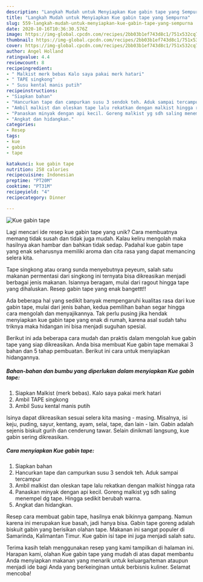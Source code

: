 ```yaml
---
description: "Langkah Mudah untuk Menyiapkan Kue gabin tape yang Sempurna"
title: "Langkah Mudah untuk Menyiapkan Kue gabin tape yang Sempurna"
slug: 559-langkah-mudah-untuk-menyiapkan-kue-gabin-tape-yang-sempurna
date: 2020-10-16T10:36:30.576Z
image: https://img-global.cpcdn.com/recipes/2bb03b1ef743d8c1/751x532cq70/kue-gabin-tape-foto-resep-utama.jpg
thumbnail: https://img-global.cpcdn.com/recipes/2bb03b1ef743d8c1/751x532cq70/kue-gabin-tape-foto-resep-utama.jpg
cover: https://img-global.cpcdn.com/recipes/2bb03b1ef743d8c1/751x532cq70/kue-gabin-tape-foto-resep-utama.jpg
author: Angel Holland
ratingvalue: 4.4
reviewcount: 8
recipeingredient:
- " Malkist merk bebas Kalo saya pakai merk hatari"
- " TAPE singkong"
- " Susu kental manis putih"
recipeinstructions:
- "Siapkan bahan"
- "Hancurkan tape dan campurkan susu 3 sendok teh. Aduk sampai tercampur"
- "Ambil malkist dan oleskan tape lalu rekatkan dengan malkist hingga rata"
- "Panaskan minyak dengan api kecil. Goreng malkist yg sdh saling menempel dg tape. Hingga sedikit berubah warna."
- "Angkat dan hidangkan."
categories:
- Resep
tags:
- kue
- gabin
- tape

katakunci: kue gabin tape 
nutrition: 258 calories
recipecuisine: Indonesian
preptime: "PT20M"
cooktime: "PT31M"
recipeyield: "4"
recipecategory: Dinner

---
```



![Kue gabin tape](https://img-global.cpcdn.com/recipes/2bb03b1ef743d8c1/751x532cq70/kue-gabin-tape-foto-resep-utama.jpg)

Lagi mencari ide resep kue gabin tape yang unik? Cara membuatnya memang tidak susah dan tidak juga mudah. Kalau keliru mengolah maka hasilnya akan hambar dan bahkan tidak sedap. Padahal kue gabin tape yang enak seharusnya memiliki aroma dan cita rasa yang dapat memancing selera kita.

Tape singkong atau orang sunda menyebutnya peyeum, salah satu makanan permentasi dari singkong ini ternyata bisa dikreasikan menjadi berbagai jenis makanan. Isiannya beragam, mulai dari ragout hingga tape yang dihaluskan. Resep gabin tape yang enak bangettt!!

Ada beberapa hal yang sedikit banyak mempengaruhi kualitas rasa dari kue gabin tape, mulai dari jenis bahan, kedua pemilihan bahan segar hingga cara mengolah dan menyajikannya. Tak perlu pusing jika hendak menyiapkan kue gabin tape yang enak di rumah, karena asal sudah tahu triknya maka hidangan ini bisa menjadi suguhan spesial.


Berikut ini ada beberapa cara mudah dan praktis dalam mengolah kue gabin tape yang siap dikreasikan. Anda bisa membuat Kue gabin tape memakai 3 bahan dan 5 tahap pembuatan. Berikut ini cara untuk menyiapkan hidangannya.

<!--inarticleads1-->

##### Bahan-bahan dan bumbu yang diperlukan dalam menyiapkan Kue gabin tape:

1. Siapkan  Malkist (merk bebas). Kalo saya pakai merk hatari
1. Ambil  TAPE singkong
1. Ambil  Susu kental manis putih


Isinya dapat dikreasikan sesuai selera kita masing - masing. Misalnya, isi keju, puding, sayur, kentang, ayam, selai, tape, dan lain - lain. Gabin adalah sejenis biskuit gurih dan cenderung tawar. Selain dinikmati langsung, kue gabin sering dikreasikan. 

<!--inarticleads2-->

##### Cara menyiapkan Kue gabin tape:

1. Siapkan bahan
1. Hancurkan tape dan campurkan susu 3 sendok teh. Aduk sampai tercampur
1. Ambil malkist dan oleskan tape lalu rekatkan dengan malkist hingga rata
1. Panaskan minyak dengan api kecil. Goreng malkist yg sdh saling menempel dg tape. Hingga sedikit berubah warna.
1. Angkat dan hidangkan.


Resep cara membuat gabin tape, hasilnya enak bikinnya gampang. Namun karena ini merupakan kue basah, jadi hanya bisa. Gabin tape goreng adalah biskuit gabin yang berisikan olahan tape. Makanan ini sangat populer di Samarinda, Kalimantan Timur. Kue gabin isi tape ini juga menjadi salah satu. 

Terima kasih telah menggunakan resep yang kami tampilkan di halaman ini. Harapan kami, olahan Kue gabin tape yang mudah di atas dapat membantu Anda menyiapkan makanan yang menarik untuk keluarga/teman ataupun menjadi ide bagi Anda yang berkeinginan untuk berbisnis kuliner. Selamat mencoba!
